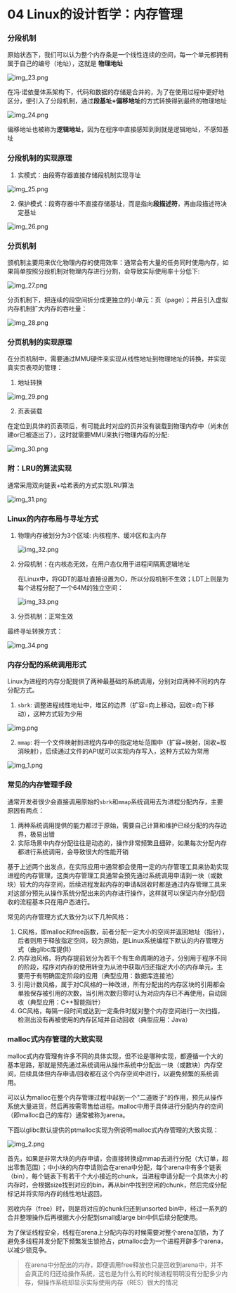 # 04 Linux的设计哲学：内存管理

### 分段机制

原始状态下，我们可以认为整个内存条是一个线性连续的空间，每一个单元都拥有属于自己的编号（地址），这就是 **物理地址**

![img_23.png](img/img_23.png)

在冯·诺依曼体系架构下，代码和数据的存储是合并的，为了在使用过程中更好地区分，便引入了分段机制，通过**段基址+偏移地址**的方式转换得到最终的物理地址

![img_24.png](img/img_24.png)

偏移地址也被称为**逻辑地址**，因为在程序中直接感知到到就是逻辑地址，不感知基址

### 分段机制的实现原理

1. 实模式：由段寄存器直接存储段机制实现寻址

![img_25.png](img/img_25.png)

2. 保护模式：段寄存器中不直接存储基址，而是指向**段描述符**，再由段描述符决定基址

![img_26.png](img/img_26.png)

### 分页机制

颁机制主要用来优化物理内存的使用效率：通常会有大量的任务同时使用内存，如果简单按照分段机制对物理内存进行分割，会导致实际使用率十分低下:

![img_27.png](img/img_27.png)

分页机制下，把连续的段空间折分成更独立的小单元：页（page）；并且引入虚拟内存机制扩大内存的吞吐量：

![img_28.png](img/img_28.png)

### 分页机制的实现原理

在分页机制中，需要通过MMU硬件来实现从线性地址到物理地址的转换，并实现真实⻚表项的管理：

1. 地址转换

![img_29.png](img/img_29.png)

2. 页表装载

在定位到具体的页表项后，有可能此时对应的⻚并没有装载到物理内存中（尚未创建or已被逐出了），这时就需要MMU来执行物理内存的分配:

![img_30.png](img/img_30.png)

### 附：LRU的算法实现

通常采用双向链表+哈希表的方式实现LRU算法

![img_31.png](img/img_31.png)

### Linux的内存布局与寻址方式

1. 物理内存被划分为3个区域: 内核程序、缓冲区和主内存

    ![img_32.png](img/img_32.png)

2. 分段机制：在内核态无效，在用户态仅用于进程间隔离逻辑地址

    在Linux中，将GDT的基址直接设置为O，所以分段机制不生效；LDT上则是为每个进程分配了一个64M的独立空间：

    ![img_33.png](img/img_33.png)

3. 分页机制：正常生效

最终寻址转换方式：

![img_34.png](img/img_34.png)

### 内存分配的系统调用形式

Linux为进程的内存分配提供了两种最基础的系统调用，分别对应两种不同的内存分配方式。

1. `sbrk`: 调整进程线性地址中，堆区的边界（扩容=向上移动，回收=向下移动），这种方式较为少用

![img.png](img/img_45.png)

2. `mmap`: 将一个文件映射到进程内存中的指定地址范围中（扩容=映射，回收=取消映射），后续通过文件的API就可以实现内存写入，这种方式较为常用

![img_1.png](img/img_46.png)

### 常见的内存管理手段

通常开发者很少会直接调用原始的`sbrk`和`mmap`系统调用去为进程分配内存，主要原因有两点：

1. 两种系统调用提供的能力都过于原始，需要自己计算和维护已经分配的内存边界，极易出错
2. 实际场景中内存分配往往是动态的，操作非常频繁且细碎，如果每次分配内存都进行系统调用，会导致很大的性能开销

基于上述两个出发点，在实际应用中通常都会使用一定的内存管理工具来协助实现进程的内存管理，这类内存管理工具通常会预先通过系统调用申请到一块（或数块）较大的内存空间，后续进程发起内存的申请&回收时都是通过内存管理工具来对这部分预先从操作系统分配出来的内存进行操作，这样就可以保证内存分配/回收的流程基本只在用户态进行。

常见的内存管理方式大致分为以下几种风格：

1. C风格，即malloc和free函数，前者分配一定大小的空间并返回地址（指针），后者则用于释放指定空间，较为原始，是Linux系统编程下默认的内存管理方式（由glibc库提供）
2. 内存池风格，将内存提前划分为若干个有生命周期的池子，分别用于程序不同的阶段，程序对内存的使用转变为从池中获取/归还指定大小的内存单元，主要用于有明确固定阶段的应用（典型应用：数据库连接池）
3. 引用计数风格，属于对C风格的一种改进，所有分配出的内存区块的引用都会单独保存被引用的次数，当引用次数归零时认为对应内存已不再使用，自动回收（典型应用：C++智能指针）
4. GC风格，每隔一段时间或达到一定条件时就对整个内存空间进行一次扫描，检测出没有再被使用的内存区域并自动回收（典型应用：Java）

### malloc式内存管理的大致实现

malloc式内存管理有许多不同的具体实现，但不论是哪种实现，都遵循一个大的基本思路，那就是预先通过系统调用从操作系统中分配出一块（或数块）内存空间，后续具体但内存申请/回收都在这个内存空间中进行，以避免频繁的系统调用。

可以认为malloc在整个内存管理过程中起到一个"二道贩子"的作用，预先从操作系统大量进货，然后再按需零售给进程。malloc中用于具体进行分配内存的空间（即malloc自己的库存）通常被称为arena。

下面以glibc默认提供的ptmalloc实现为例说明malloc式内存管理的大致实现：

![img_2.png](img/img_47.png)

首先，如果是非常大块的内存申请，会直接转换成mmap去进行分配（大订单，超出零售范围）；中小块的内存申请则会在arena中分配，每个arena中有多个链表（bin），每个链表下有若干个大小接近的chunk，当进程申请分配一个具体大小的内存时，会根据size找到对应的bin，再从bin中找到空闲的chunk，然后完成分配标记并将实际内存的线性地址返回。

回收内存（free）时，则是将对应的chunk归还到unsorted bin中，经过一系列的合并整理操作后再根据大小分配到small或large bin中供后续分配使用。

为了保证线程安全，线程在arena上分配内存的时候需要对整个arena加锁，为了避免多线程并发分配下频繁发生锁抢占，ptmalloc会为一个进程开辟多个arena，以减少锁竞争。

> 在arena中分配出的内存，即便调用free释放也只是回收到arena中，并不会真正的归还给操作系统，这也是为什么有的时候进程明明没有分配多少内存，但操作系统却显示实际使用内存（RES）很大的情况